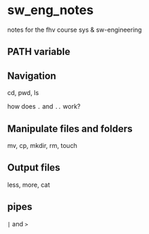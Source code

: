 # sw_eng_notes
notes for the fhv course sys &amp; sw-engineering

## PATH variable

## Navigation
cd, pwd, ls

how does `.` and `..` work?

## Manipulate files and folders
mv, cp, mkdir, rm, touch

## Output files
less, more, cat

## pipes
`|` and `>`
